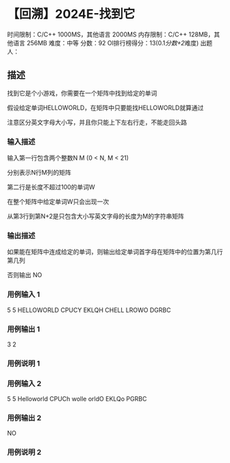 # 【回溯】2024E-找到它
 
时间限制：C/C++ 1000MS，其他语言 2000MS
内存限制：C/C++ 128MB，其他语言 256MB
难度：中等
分数：92 OI排行榜得分：13(0.1*分数+2*难度)
出题人：

## 描述

找到它是个小游戏，你需要在一个矩阵中找到给定的单词 

假设给定单词HELLOWORLD，在矩阵中只要能找HELLOWORLD就算通过 

注意区分英文字母大小写，并且你只能上下左右行走，不能走回头路

### 输入描述

输入第一行包含两个整数N M (0 < N, M < 21) 

分别表示N行M列的矩阵 

第二行是长度不超过100的单词W 

在整个矩阵中给定单词W只会出现一次 

从第3行到第N+2是只包含大小写英文字母的长度为M的字符串矩阵

### 输出描述

如果能在矩阵中连成给定的单词，则输出给定单词首字母在矩阵中的位置为第几行第几列 

否则输出 NO

### 用例输入 1 

5 5
HELLOWORLD
CPUCY
EKLQH
CHELL
LROWO
DGRBC

### 用例输出 1 

3 2

### 用例说明 1 

### 用例输入 2 

5 5​
Helloworld​
CPUCh​
wolle​
orldO​
EKLQo​
PGRBC

### 用例输出 2 

NO

### 用例说明 2 

